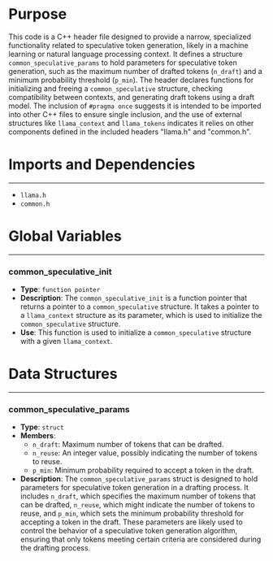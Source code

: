 # Purpose
This code is a C++ header file designed to provide a narrow, specialized functionality related to speculative token generation, likely in a machine learning or natural language processing context. It defines a structure `common_speculative_params` to hold parameters for speculative token generation, such as the maximum number of drafted tokens (`n_draft`) and a minimum probability threshold (`p_min`). The header declares functions for initializing and freeing a `common_speculative` structure, checking compatibility between contexts, and generating draft tokens using a draft model. The inclusion of `#pragma once` suggests it is intended to be imported into other C++ files to ensure single inclusion, and the use of external structures like `llama_context` and `llama_tokens` indicates it relies on other components defined in the included headers "llama.h" and "common.h".
# Imports and Dependencies

---
- `llama.h`
- `common.h`


# Global Variables

---
### common\_speculative\_init
- **Type**: `function pointer`
- **Description**: The `common_speculative_init` is a function pointer that returns a pointer to a `common_speculative` structure. It takes a pointer to a `llama_context` structure as its parameter, which is used to initialize the `common_speculative` structure.
- **Use**: This function is used to initialize a `common_speculative` structure with a given `llama_context`.


# Data Structures

---
### common\_speculative\_params<!-- {{#data_structure:common_speculative_params}} -->
- **Type**: `struct`
- **Members**:
    - `n_draft`: Maximum number of tokens that can be drafted.
    - `n_reuse`: An integer value, possibly indicating the number of tokens to reuse.
    - `p_min`: Minimum probability required to accept a token in the draft.
- **Description**: The `common_speculative_params` struct is designed to hold parameters for speculative token generation in a drafting process. It includes `n_draft`, which specifies the maximum number of tokens that can be drafted, `n_reuse`, which might indicate the number of tokens to reuse, and `p_min`, which sets the minimum probability threshold for accepting a token in the draft. These parameters are likely used to control the behavior of a speculative token generation algorithm, ensuring that only tokens meeting certain criteria are considered during the drafting process.


